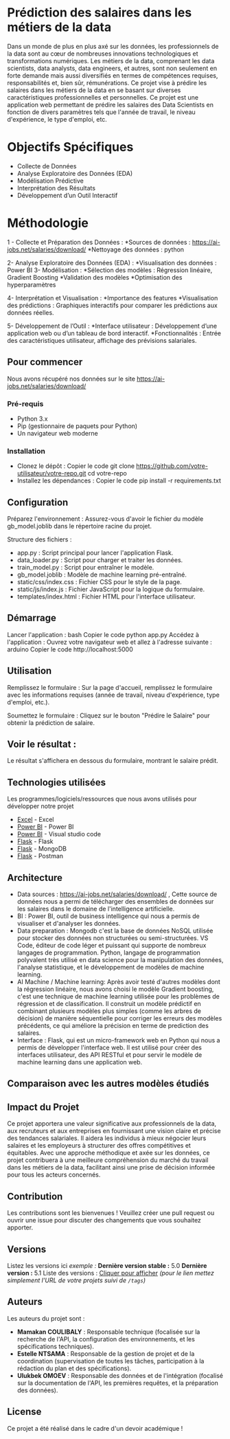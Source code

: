 # Prédiction des salaires dans les métiers de la data

Dans un monde de plus en plus axé sur les données, les professionnels de la data sont au cœur de nombreuses innovations technologiques et transformations numériques. 
Les métiers de la data, comprenant les data scientists, data analysts, data engineers, et autres, sont non seulement en forte demande mais aussi diversifiés en termes de compétences requises, responsabilités et, bien sûr, rémunérations. Ce projet vise à prédire les salaires dans les métiers de la data en se basant sur diverses caractéristiques professionnelles et personnelles.
Ce projet est une application web permettant de prédire les salaires des Data Scientists en fonction de divers paramètres tels que l'année de travail, le niveau d'expérience, le type d'emploi, etc.

# Objectifs Spécifiques
- Collecte de Données 
- Analyse Exploratoire des Données (EDA) 
- Modélisation Prédictive 
- Interprétation des Résultats 
- Développement d’un Outil Interactif 

# Méthodologie 
1 - Collecte et Préparation des Données :
  *Sources de données : https://ai-jobs.net/salaries/download/
  *Nettoyage des données : python

2- Analyse Exploratoire des Données (EDA) :
  *Visualisation des données : Power BI
3- Modélisation :
  *Sélection des modèles : Régression linéaire, Gradient Boosting
  *Validation des modèles 
  *Optimisation des hyperparamètres

4- Interprétation et Visualisation :
  *Importance des features 
  *Visualisation des prédictions : Graphiques interactifs pour comparer les prédictions aux données réelles.

5- Développement de l’Outil :
  *Interface utilisateur : Développement d’une application web ou d’un tableau de bord interactif.
  *Fonctionnalités : Entrée des caractéristiques utilisateur, affichage des prévisions salariales.

## Pour commencer

Nous avons récupéré nos données sur le site https://ai-jobs.net/salaries/download/

### Pré-requis

- Python 3.x
- Pip (gestionnaire de paquets pour Python)
- Un navigateur web moderne

### Installation

* Clonez le dépôt :
    Copier le code
    git clone https://github.com/votre-utilisateur/votre-repo.git
    cd votre-repo
* Installez les dépendances :
    Copier le code
    pip install -r requirements.txt
  
## Configuration

Préparez l'environnement :
 Assurez-vous d'avoir le fichier du modèle gb_model.joblib dans le répertoire racine du projet.

Structure des fichiers :

- app.py : Script principal pour lancer l'application Flask.
- data_loader.py : Script pour charger et traiter les données.
- train_model.py : Script pour entraîner le modèle.
- gb_model.joblib : Modèle de machine learning pré-entraîné.
- static/css/index.css : Fichier CSS pour le style de la page.
- static/js/index.js : Fichier JavaScript pour la logique du formulaire.
- templates/index.html : Fichier HTML pour l'interface utilisateur.

## Démarrage
Lancer l'application :
  bash
  Copier le code
  python app.py
Accédez à l'application :
Ouvrez votre navigateur web et allez à l'adresse suivante :
  arduino
  Copier le code
  http://localhost:5000
  
## Utilisation
Remplissez le formulaire :
Sur la page d'accueil, remplissez le formulaire avec les informations requises (année de travail, niveau d'expérience, type d'emploi, etc.).

Soumettez le formulaire :
Cliquez sur le bouton "Prédire le Salaire" pour obtenir la prédiction de salaire.

## Voir le résultat :
Le résultat s'affichera en dessous du formulaire, montrant le salaire prédit.

## Technologies utilisées 

Les programmes/logiciels/ressources que nous avons utilisés pour développer notre projet

* [Excel](https://www.microsoft.com/fr-fr/microsoft-365/excel) - Excel
* [Power BI](https://www.microsoft.com/fr-fr/power-platform/products/power-bi) - Power BI
* [Power BI](https://code.visualstudio.com/Visual) - Visual studio code
* [Flask](https://flask.palletsprojects.com/en/3.0.x/) - Flask
* [Flask](https://www.mongodb.com/fr-fr) - MongoDB
* [Flask](https://www.postman.com/) - Postman

## Architecture
- Data sources : https://ai-jobs.net/salaries/download/ , Cette source de données nous a permi de télécharger des ensembles de données sur les salaires dans le domaine de l'intelligence artificielle. 
- BI : Power BI, outil de business intelligence qui nous a permis de visualiser et d'analyser les données. 
- Data preparation : Mongodb c'est la base de données NoSQL utilisée pour stocker des données non structurées ou semi-structurées. VS Code, éditeur de code léger et puissant qui supporte de nombreux langages de programmation. Python, langage de programmation polyvalent très utilisé en data science pour la manipulation des données, l'analyse statistique, et le développement de modèles de machine learning. 
- AI Machine / Machine learning: Après avoir testé d'autres modèles dont la régression linéaire, nous avons choisi le modèle Gradient boosting, c'est une technique de machine learning utilisée pour les problèmes de régression et de classification. Il construit un modèle prédictif en combinant plusieurs modèles plus simples (comme les arbres de décision) de manière séquentielle pour corriger les erreurs des modèles précédents, ce qui améliore la précision en terme de prediction des salaires.
- Interface : Flask, qui est un micro-framework web en Python qui nous a permis de développer l'interface web. Il est utilisé pour créer des interfaces utilisateur, des API RESTful et pour servir le modèle de machine learning dans une application web.

##  Comparaison avec les autres modèles étudiés 



## Impact du Projet
Ce projet apportera une valeur significative aux professionnels de la data, aux recruteurs et aux entreprises en fournissant une vision claire et précise des tendances salariales. Il aidera les individus à mieux négocier leurs salaires et les employeurs à structurer des offres compétitives et équitables.
Avec une approche méthodique et axée sur les données, ce projet contribuera à une meilleure compréhension du marché du travail dans les métiers de la data, facilitant ainsi une prise de décision informée pour tous les acteurs concernés.

## Contribution
Les contributions sont les bienvenues ! Veuillez créer une pull request ou ouvrir une issue pour discuter des changements que vous souhaitez apporter.

## Versions
Listez les versions ici 
_exemple :_
**Dernière version stable :** 5.0
**Dernière version :** 5.1
Liste des versions : [Cliquer pour afficher](https://github.com/your/project-name/tags)
_(pour le lien mettez simplement l'URL de votre projets suivi de ``/tags``)_

## Auteurs
Les auteurs du projet sont :
* **Mamakan COULIBALY** : Responsable technique (focalisée sur la recherche de l'API, la configuration des environnements, et les spécifications techniques).
* **Estelle NTSAMA** : Responsable de la gestion de projet et de la coordination (supervisation de toutes les tâches, participation à la rédaction du plan et des spécifications).
* **Ulukbek OMOEV** : Responsable des données et de l'intégration (focalisé sur la documentation de l'API, les premières requêtes, et la préparation des données).

## License
Ce projet a été réalisé dans le cadre d'un devoir académique !


